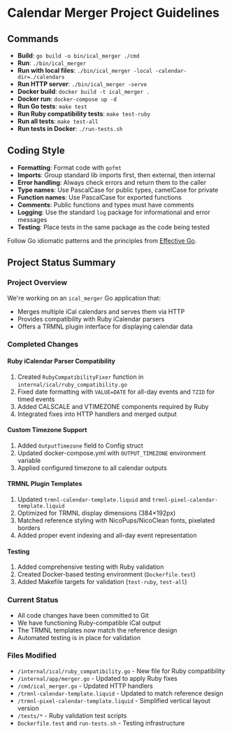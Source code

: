 # Calendar Merger Project Guidelines

## Commands
- **Build**: `go build -o bin/ical_merger ./cmd`
- **Run**: `./bin/ical_merger`
- **Run with local files**: `./bin/ical_merger -local -calendar-dir=./calendars`
- **Run HTTP server**: `./bin/ical_merger -serve`
- **Docker build**: `docker build -t ical_merger .`
- **Docker run**: `docker-compose up -d`
- **Run Go tests**: `make test`
- **Run Ruby compatibility tests**: `make test-ruby`
- **Run all tests**: `make test-all`
- **Run tests in Docker**: `./run-tests.sh`

## Coding Style
- **Formatting**: Format code with `gofmt`
- **Imports**: Group standard lib imports first, then external, then internal
- **Error handling**: Always check errors and return them to the caller
- **Type names**: Use PascalCase for public types, camelCase for private
- **Function names**: Use PascalCase for exported functions
- **Comments**: Public functions and types must have comments
- **Logging**: Use the standard `log` package for informational and error messages
- **Testing**: Place tests in the same package as the code being tested

Follow Go idiomatic patterns and the principles from [Effective Go](https://golang.org/doc/effective_go.html).

## Project Status Summary

### Project Overview
We're working on an `ical_merger` Go application that:
- Merges multiple iCal calendars and serves them via HTTP
- Provides compatibility with Ruby iCalendar parsers
- Offers a TRMNL plugin interface for displaying calendar data

### Completed Changes

#### Ruby iCalendar Parser Compatibility
1. Created `RubyCompatibilityFixer` function in `internal/ical/ruby_compatibility.go`
2. Fixed date formatting with `VALUE=DATE` for all-day events and `TZID` for timed events
3. Added CALSCALE and VTIMEZONE components required by Ruby
4. Integrated fixes into HTTP handlers and merged output

#### Custom Timezone Support
1. Added `OutputTimezone` field to Config struct
2. Updated docker-compose.yml with `OUTPUT_TIMEZONE` environment variable
3. Applied configured timezone to all calendar outputs

#### TRMNL Plugin Templates
1. Updated `trmnl-calendar-template.liquid` and `trmnl-pixel-calendar-template.liquid`
2. Optimized for TRMNL display dimensions (384×192px)
3. Matched reference styling with NicoPups/NicoClean fonts, pixelated borders
4. Added proper event indexing and all-day event representation

#### Testing
1. Added comprehensive testing with Ruby validation
2. Created Docker-based testing environment (`Dockerfile.test`)
3. Added Makefile targets for validation (`test-ruby`, `test-all`)

### Current Status
- All code changes have been committed to Git
- We have functioning Ruby-compatible iCal output
- The TRMNL templates now match the reference design
- Automated testing is in place for validation

### Files Modified
- `/internal/ical/ruby_compatibility.go` - New file for Ruby compatibility
- `/internal/app/merger.go` - Updated to apply Ruby fixes
- `/cmd/ical_merger.go` - Updated HTTP handlers
- `/trmnl-calendar-template.liquid` - Updated to match reference design
- `/trmnl-pixel-calendar-template.liquid` - Simplified vertical layout version
- `/tests/*` - Ruby validation test scripts
- `Dockerfile.test` and `run-tests.sh` - Testing infrastructure